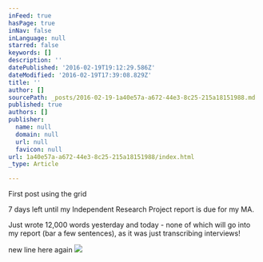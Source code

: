 ```yaml
---
inFeed: true
hasPage: true
inNav: false
inLanguage: null
starred: false
keywords: []
description: ''
datePublished: '2016-02-19T19:12:29.586Z'
dateModified: '2016-02-19T17:39:08.829Z'
title: ''
author: []
sourcePath: _posts/2016-02-19-1a40e57a-a672-44e3-8c25-215a18151988.md
published: true
authors: []
publisher:
  name: null
  domain: null
  url: null
  favicon: null
url: 1a40e57a-a672-44e3-8c25-215a18151988/index.html
_type: Article

---
```

First post using the grid

7 days left until my Independent Research Project report is due for my MA.

Just wrote 12,000 words yesterday and today - none of which will go into my report (bar a few sentences), as it was just transcribing interviews!

new line here again
![](https://the-grid-user-content.s3-us-west-2.amazonaws.com/ed95eb78-d91b-4049-b3e6-af31d0f29d30.jpg)